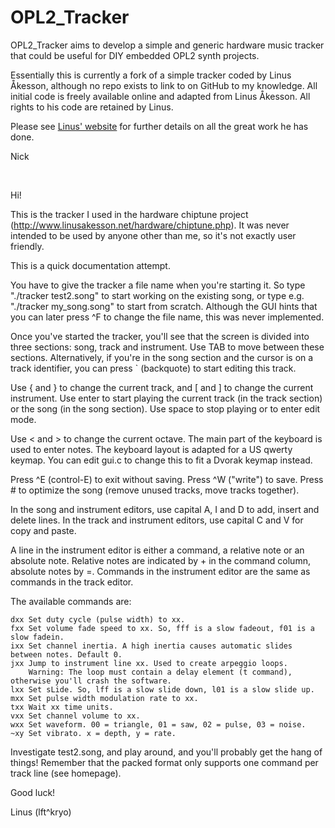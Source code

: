 # OPL2_Tracker

OPL2_Tracker aims to develop a simple and generic hardware music tracker that could be useful for DIY embedded OPL2 synth projects.

Essentially this is currently a fork of a simple tracker coded by Linus Åkesson, although no repo exists to link to on GitHub to my knowledge. All initial code is freely available online and adapted from Linus Åkesson. All rights to his code are retained by Linus.

Please see <a href="https://www.linusakesson.net/index.php">Linus' website</a> for further details on all the great work he has done.

Nick

<br>

Hi!

This is the tracker I used in the hardware chiptune project
(http://www.linusakesson.net/hardware/chiptune.php). It was never intended to
be used by anyone other than me, so it's not exactly user friendly.

This is a quick documentation attempt.

You have to give the tracker a file name when you're starting it. So type
"./tracker test2.song" to start working on the existing song, or type e.g.
"./tracker my_song.song" to start from scratch. Although the GUI hints that you
can later press ^F to change the file name, this was never implemented.

Once you've started the tracker, you'll see that the screen is divided into
three sections: song, track and instrument. Use TAB to move between these
sections. Alternatively, if you're in the song section and the cursor is on a
track identifier, you can press ` (backquote) to start editing this track.

Use { and } to change the current track, and [ and ] to change the current
instrument. Use enter to start playing the current track (in the track section)
or the song (in the song section). Use space to stop playing or to enter edit
mode.

Use < and > to change the current octave. The main part of the keyboard is used
to enter notes. The keyboard layout is adapted for a US qwerty keymap. You can
edit gui.c to change this to fit a Dvorak keymap instead.

Press ^E (control-E) to exit without saving. Press ^W ("write") to save. Press # to optimize the song (remove unused tracks, move tracks together).

In the song and instrument editors, use capital A, I and D to add, insert and
delete lines. In the track and instrument editors, use capital C and V for copy
and paste.

A line in the instrument editor is either a command, a relative note or an
absolute note. Relative notes are indicated by + in the command column,
absolute notes by =. Commands in the instrument editor are the same as commands
in the track editor.

The available commands are:

	dxx Set duty cycle (pulse width) to xx.
	fxx Set volume fade speed to xx. So, fff is a slow fadeout, f01 is a slow fadein.
	ixx Set channel inertia. A high inertia causes automatic slides between notes. Default 0.
	jxx Jump to instrument line xx. Used to create arpeggio loops.
		Warning: The loop must contain a delay element (t command), otherwise you'll crash the software.
	lxx Set sLide. So, lff is a slow slide down, l01 is a slow slide up.
	mxx Set pulse width modulation rate to xx.
	txx Wait xx time units.
	vxx Set channel volume to xx.
	wxx Set waveform. 00 = triangle, 01 = saw, 02 = pulse, 03 = noise.
	~xy Set vibrato. x = depth, y = rate.

Investigate test2.song, and play around, and you'll probably get the hang of
things! Remember that the packed format only supports one command per track
line (see homepage).

Good luck!

Linus (lft^kryo)
